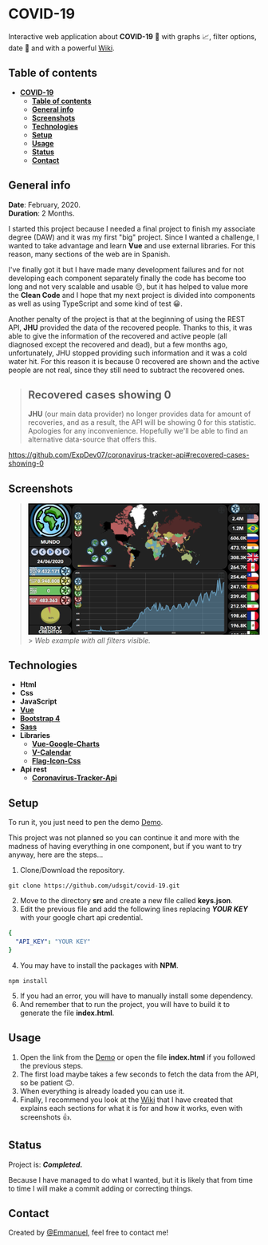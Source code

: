 # **COVID-19**

Interactive web application about **COVID-19** 🦠 with graphs 📈, filter options, date 📅 and with a powerful [Wiki](https://github.com/udsgit/covid-19/wiki/Wiki).

## **Table of contents**

- [**COVID-19**](#covid-19)
  - [**Table of contents**](#table-of-contents)
  - [**General info**](#general-info)
  - [**Screenshots**](#screenshots)
  - [**Technologies**](#technologies)
  - [**Setup**](#setup)
  - [**Usage**](#usage)
  - [**Status**](#status)
  - [**Contact**](#contact)

## **General info**

**Date**: February, 2020.  
**Duration**: 2 Months.

I started this project because I needed a final project to finish my associate degree (DAW) and it was my first "big" project. Since I wanted a challenge, I wanted to take advantage and learn **Vue** and use external libraries. For this reason, many sections of the web are in Spanish.

I've finally got it but I have made many development failures and for not developing each component separately finally the code has become too long and not very scalable and usable 😔, but it has helped to value more the **Clean Code** and I hope that my next project is divided into components as well as using TypeScript and some kind of test 😀.

Another penalty of the project is that at the beginning of using the REST API, **JHU** provided the data of the recovered people. Thanks to this, it was able to give the information of the recovered and active people (all diagnosed except the recovered and dead), but a few months ago, unfortunately, JHU stopped providing such information and it was a cold water hit. For this reason it is because 0 recovered are shown and the active people are not real, since they still need to subtract the recovered ones.

> ## **Recovered cases showing 0**
>
> **JHU** (our main data provider) no longer provides data for amount of recoveries, and as a result, the API will be showing 0 for this statistic. Apologies for any inconvenience. Hopefully we'll be able to find an alternative data-source that offers this.

https://github.com/ExpDev07/coronavirus-tracker-api#recovered-cases-showing-0

## **Screenshots**

> ![Screenshot](images_readme/example.png) > _Web example with all filters visible._

## **Technologies**

- **Html**
- **Css**
- **JavaScript**
- [**Vue**](https://vuejs.org/)
- [**Bootstrap 4**](https://getbootstrap.com/docs/4.1/getting-started/introduction/)
- [**Sass**](https://sass-lang.com/)
- **Libraries**
  - [**Vue-Google-Charts**](https://github.com/devstark-com/vue-google-charts)
  - [**V-Calendar**](https://vcalendar.io/)
  - [**Flag-Icon-Css**](https://github.com/lipis/flag-icon-css)
- **Api rest**
  - [**Coronavirus-Tracker-Api**](https://github.com/ExpDev07/coronavirus-tracker-api)

## **Setup**

To run it, you just need to pen the demo [Demo](https://udsgit.github.io/covid-19).

This project was not planned so you can continue it and more with the madness of having everything in one component, but if you want to try anyway, here are the steps...

1. Clone/Download the repository.

```console
git clone https://github.com/udsgit/covid-19.git
```

2. Move to the directory **src** and create a new file called **keys.json**.
3. Edit the previous file and add the following lines replacing **_YOUR KEY_** with your google chart api credential.

```yaml
{
  "API_KEY": "YOUR KEY"
}
```

4. You may have to install the packages with **NPM**.

```console
npm install
```

5. If you had an error, you will have to manually install some dependency.
6. And remember that to run the project, you will have to build it to generate the file **index.html**.

## **Usage**

1. Open the link from the [Demo](https://udsgit.github.io/random-teg) or open the file **index.html** if you followed the previous steps.
2. The first load maybe takes a few seconds to fetch the data from the API, so be patient 🙃.
3. When everything is already loaded you can use it.
4. Finally, I recommend you look at the [Wiki](https://github.com/udsgit/covid-19/wiki/Wiki) that I have created that explains each sections for what it is for and how it works, even with screenshots 👍.

## **Status**

Project is: **_Completed._**

Because I have managed to do what I wanted, but it is likely that from time to time I will make a commit adding or correcting things.

## **Contact**

Created by [@Emmanuel](https://www.linkedin.com/in/emagleza/), feel free to contact me!
